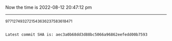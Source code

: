 Now the time is 2022-08-12 20:47:12 pm

---

<small>9771274932721543636237583618471</small>

```txt

Latest commit SHA is: aec3a0b68dd3d88bc5066a96862eefedd00b7593
```
